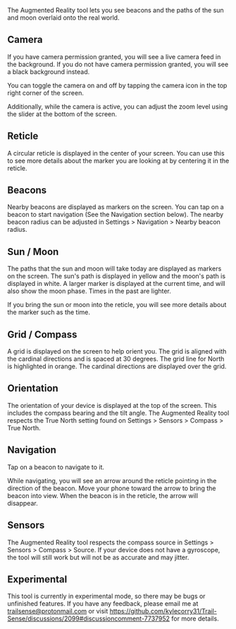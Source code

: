 The Augmented Reality tool lets you see beacons and the paths of the sun and moon overlaid onto the real world.

## Camera
If you have camera permission granted, you will see a live camera feed in the background. If you do not have camera permission granted, you will see a black background instead.

You can toggle the camera on and off by tapping the camera icon in the top right corner of the screen.

Additionally, while the camera is active, you can adjust the zoom level using the slider at the bottom of the screen.

## Reticle
A circular reticle is displayed in the center of your screen. You can use this to see more details about the marker you are looking at by centering it in the reticle.

## Beacons
Nearby beacons are displayed as markers on the screen. You can tap on a beacon to start navigation (See the Navigation section below). The nearby beacon radius can be adjusted in Settings > Navigation > Nearby beacon radius.

## Sun / Moon
The paths that the sun and moon will take today are displayed as markers on the screen. The sun's path is displayed in yellow and the moon's path is displayed in white. A larger marker is displayed at the current time, and will also show the moon phase. Times in the past are lighter.

If you bring the sun or moon into the reticle, you will see more details about the marker such as the time.

## Grid / Compass
A grid is displayed on the screen to help orient you. The grid is aligned with the cardinal directions and is spaced at 30 degrees. The grid line for North is highlighted in orange. The cardinal directions are displayed over the grid.

## Orientation
The orientation of your device is displayed at the top of the screen. This includes the compass bearing and the tilt angle. The Augmented Reality tool respects the True North setting found on Settings > Sensors > Compass > True North.

## Navigation
Tap on a beacon to navigate to it.

While navigating, you will see an arrow around the reticle pointing in the direction of the beacon. Move your phone toward the arrow to bring the beacon into view. When the beacon is in the reticle, the arrow will disappear.

## Sensors
The Augmented Reality tool respects the compass source in Settings > Sensors > Compass > Source. If your device does not have a gyroscope, the tool will still work but will not be as accurate and may jitter.

## Experimental
This tool is currently in experimental mode, so there may be bugs or unfinished features. If you have any feedback, please email me at trailsense@protonmail.com or visit https://github.com/kylecorry31/Trail-Sense/discussions/2099#discussioncomment-7737952 for more details.